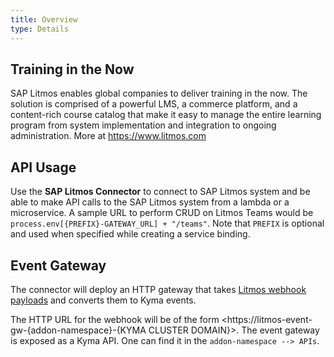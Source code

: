 ```yaml
---
title: Overview
type: Details
---
```


## Training in the Now

SAP Litmos enables global companies to deliver training in the now. The solution is comprised of a powerful LMS, a commerce platform, and a content-rich course catalog that make it easy to manage the entire learning program from system implementation and integration to ongoing administration. More at https://www.litmos.com

## API Usage

Use the **SAP Litmos Connector** to connect to SAP Litmos system and be able to make API calls to the SAP Litmos system from a lambda or a microservice. A sample URL to perform CRUD on Litmos Teams would be `process.env[{PREFIX}-GATEWAY_URL] + "/teams"`.
Note that `PREFIX` is optional and used when specified while creating a service binding.

## Event Gateway

The connector will deploy an HTTP gateway that takes [Litmos webhook payloads](https://support.litmos.com/hc/en-us/articles/360022948994-Webhooks) and converts them to Kyma events.

The HTTP URL for the webhook will be of the form <https://litmos-event-gw-{addon-namespace}-{KYMA CLUSTER DOMAIN}>. The event gateway is exposed as a Kyma API. One can find it in the `addon-namespace --> APIs`.
